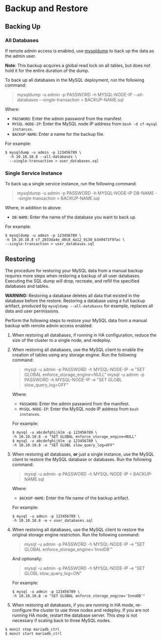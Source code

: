# Backup and Restore

## Backing Up

### All Databases

If remote admin access is enabled, use [mysqldump](https://mariadb.com/kb/en/mariadb/mysqldump/) to back up the data as the admin user.

<p class="note"><strong>Note</strong>: This backup acquires a global read lock on all tables, but does not hold it for the entire duration of the dump.</p>

To back up all databases in the MySQL deployment, run the following command:

> mysqldump -u admin -p PASSWORD -h MYSQL-NODE-IP --all-databases --single-transaction > BACKUP-NAME.sql

Where:

* `PASSWORD`: Enter the admin password from the manifest.
* `MYSQL-NODE-IP`: Enter the MySQL node IP address from `bosh -d cf-mysql instances`.
* `BACKUP-NAME`: Enter a name for the backup file.

For example:
```
$ mysqldump -u admin -p 123456789 \
  -h 10.10.10.8 --all-databases \
  --single-transaction > user_databases.sql
```

### Single Service Instance

To back up a single service instance, run the following command:

> mysqldump -u admin -p PASSWORD -h MYSQL-NODE-IP DB-NAME --single-transaction > BACKUP-NAME.sql


Where, in addition to above:
* `DB-NAME`: Enter the name of the database you want to back up.

For example:
```
$ mysqldump -u admin -p 123456789 \
-h 10.10.10.8 cf_2033da4e_d0c8_4a12_9130_b349473f9fac \
--single-transaction > user_databases.sql
```

## Restoring

The procedure for restoring your MySQL data from a manual backup requires more steps when restoring a backup of all user databases. Executing the SQL dump will drop, recreate, and refill the specified databases and tables.

**WARNING:** Restoring a database deletes all data that existed in the database before the restore. Restoring a database using a full backup artifact, produced by <code>mysqldump --all-databases</code> for example, replaces all data and user permissions.

Perform the following steps to restore your MySQL data from a manual backup with remote admin access enabled:

1. When restoring all databases, if running in HA configuration, reduce the size of the cluster to a single node, and redeploy.
1. When restoring all databases, use the MySQL client to enable the creation of tables using any storage engine. Run the following command:
    > mysql -u admin -p PASSWORD -h MYSQL-NODE-IP -e "SET GLOBAL enforce_storage_engine=NULL"
    > mysql -u admin -p PASSWORD -h MYSQL-NODE-IP -e "SET GLOBL slow_query_log=OFF"

    Where:
    * `PASSWORD`: Enter the admin password from the manifest.
    * `MYSQL-NODE-IP`: Enter the MySQL node IP address from `bosh instances`.

    For example:
    ```
    $ mysql -u abcdefghijklm -p 123456789 \
    -h 10.10.10.8 -e "SET GLOBAL enforce_storage_engine=NULL"
    $ mysql -u abcdefghijklm -p 123456789 \
    -h 10.10.10.8 -e "SET GLOBL slow_query_log=OFF"
    ```

1. When restoring all databases, **or** just a single instance, use the MySQL client to restore the MySQL database or databases. Run the following command:

    > mysql -u admin -p PASSWORD -h MYSQL-NODE-IP < BACKUP-NAME.sql

    Where:
    * `BACKUP-NAME`: Enter the file name of the backup artifact.

    For example:
    ```
    $ mysql -u admin -p 123456789 \
    -h 10.10.10.8 -e < user_databases.sql
    ```

1. When restoring all databases, use the MySQL client to restore the original storage engine restriction. Run the following command:

    > mysql -u admin -p PASSWORD -h MYSQL-NODE-IP -e "SET GLOBAL enforce_storage_engine='InnoDB'"

    And optionally:
    > mysql -u admin -p PASSWORD -h MYSQL-NODE-IP -e "SET GLOBL slow_query_log=ON"

    For example:
    ```
    $ mysql -u admin -p 123456789 \
    -h 10.10.10.8 -e "SET GLOBAL enforce_storage_engine='InnoDB'"
    ```

1. When restoring all databases, if you are running in HA mode, re-configure the cluster to use three nodes and redeploy. If you are not running HA mode, restart the database server. This step is not necessary if scaling back to three MySQL nodes.
  ```
  $ monit stop mariadb_ctrl
  $ monit start mariadb_ctrl
  ```
